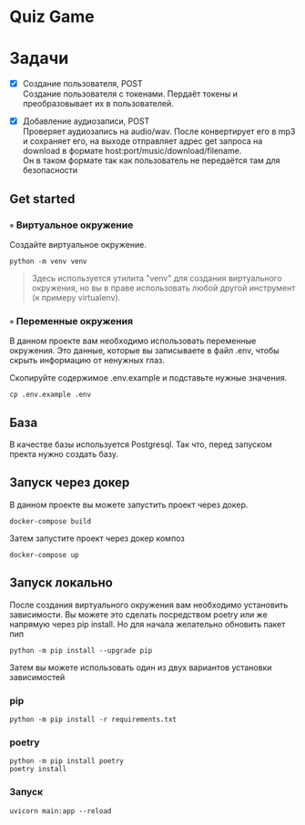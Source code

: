 # Quiz Game

# Задачи

- [x] Создание пользователя, POST \
Создание пользователя с токенами. Пердаёт токены и преобразовывает их в пользователей.
- [x] Добавление аудиозаписи, POST \
Проверяет аудиозапись на audio/wav. После конвертирует его в mp3 и сохраняет его, на выходе отправляет адрес get запроса на
download в формате host:port/music/download/filename.\
Он в таком формате так как пользователь не передаётся там для безопасности


## Get started


### ◦ Виртуальное окружение

Создайте виртуальное окружение.

```commandline
python -m venv venv
```

> Здесь используется утилита "venv" для создания виртуального окружения, но вы в праве использовать любой другой инструмент (к примеру virtualenv).


### ◦ Переменные окружения

В данном проекте вам необходимо использовать переменные окружения. Это данные, которые вы записываете в файл .env, чтобы скрыть информацию от ненужных глаз.

Скопируйте содержимое .env.example и подставьте нужные значения.

```commandline
cp .env.example .env
```

## База
В качестве базы используется Postgresql. Так что, перед запуском пректа нужно создать базу.


## Запуск через докер

В данном проекте вы можете запустить проект через докер.

```commandline
docker-compose build
```

Затем запустите проект через докер композ

```commandline
docker-compose up
```

## Запуск локально

После создания виртуального окружения вам необходимо установить зависимости.
Вы можете это сделать посредством poetry или же напрямую через pip install.
Но для начала желательно обновить пакет пип

```commandline
python -m pip install --upgrade pip
```

Затем вы можете использовать один из двух вариантов установки зависимостей

### pip

```commandline
python -m pip install -r requirements.txt
```

### poetry

```commandline
python -m pip install poetry
poetry install
```

### Запуск

```commandline
uvicorn main:app --reload
```
